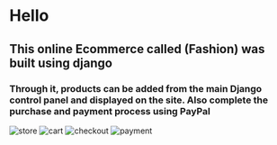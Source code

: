# Hello
## This online Ecommerce called (Fashion) was built using django
### Through it, products can be added from the main Django control panel and displayed on the site. Also complete the purchase and payment process using PayPal

![store](https://github.com/Roach72/Django-Ecommerce_FASHION_/assets/103392055/7f037892-fe88-43dd-a5b6-03b2d95e2355)
![cart](https://github.com/Roach72/Django-Ecommerce_FASHION_/assets/103392055/cbe78013-ef14-4614-9ea8-3ab853f2bff1)
![checkout](https://github.com/Roach72/Django-Ecommerce_FASHION_/assets/103392055/0b30cd24-97d0-4510-8f24-a7742a159864)
![payment](https://github.com/Roach72/Django-Ecommerce_FASHION_/assets/103392055/0c888b28-2804-436c-9c4d-8d552945f8f5)
